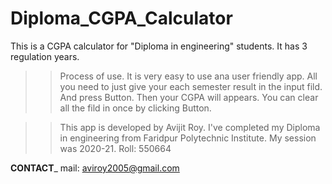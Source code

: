 # Diploma_CGPA_Calculator
This is a CGPA calculator for "Diploma in engineering" students. It has 3 regulation years. 

>>Process of use.
It is very easy to use ana user friendly app.
All you need to just give your each semester result in the input fild.
And press <RESULT> Button. Then your CGPA will appears.
You can clear all the fild in once by clicking <AC> Button.


>>This app is developed by Avijit Roy.
>I've completed my Diploma in engineering from Faridpur Polytechnic Institute.
>My session was 2020-21.
>Roll: 550664


______CONTACT_______
mail: aviroy2005@gmail.com
